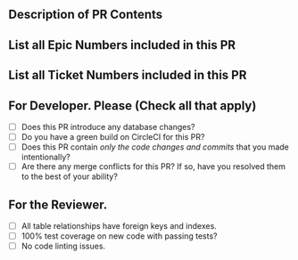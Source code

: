 ## Description of PR Contents

<DESCRIPTION>

## List all Epic Numbers included in this PR

<EPIC>

## List all Ticket Numbers included in this PR

<ISSUES>

## For Developer. Please (Check all that apply)

- [ ] Does this PR introduce any database changes?
- [ ] Do you have a green build on CircleCI for this PR?
- [ ] Does this PR contain _only the code changes and commits_ that you made intentionally?
- [ ] Are there any merge conflicts for this PR? If so, have you resolved them to the best of your ability?

## For the Reviewer.

- [ ] All table relationships have foreign keys and indexes.
- [ ] 100% test coverage on new code with passing tests?
- [ ] No code linting issues.
